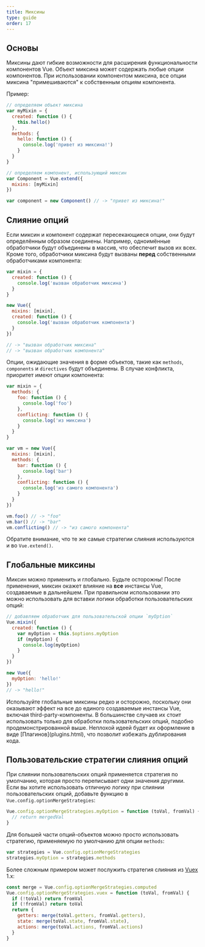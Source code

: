 ```yaml
---
title: Миксины
type: guide
order: 17
---
```


## Основы

Миксины дают гибкие возможности для расширения функциональности компонентов Vue. Объект миксина может содержать любые опции компонентов. При использовании компонентом миксина, все опции миксина "примешиваются" к собственным опциям компонента.

Пример:

``` js
// определяем объект миксина
var myMixin = {
  created: function () {
    this.hello()
  },
  methods: {
    hello: function () {
      console.log('привет из миксина!')
    }
  }
}

// определяем компонент, использующий миксин
var Component = Vue.extend({
  mixins: [myMixin]
})

var component = new Component() // -> "привет из миксина!"
```

## Слияние опций

Если миксин и компонент содержат пересекающиеся опции, они будут определённым образом соединены. Например, одноимённые обработчики будут объединены в массив, что обеспечит вызов их всех. Кроме того, обработчики миксина будут вызваны **перед** собственными обработчиками компонента:

``` js
var mixin = {
  created: function () {
    console.log('вызван обработчик миксина')
  }
}

new Vue({
  mixins: [mixin],
  created: function () {
    console.log('вызван обработчик компонента')
  }
})

// -> "вызван обработчик миксина"
// -> "вызван обработчик компонента"
```

Опции, ожидающие значения в форме объектов, такие как `methods`, `components` и `directives` будут объединены. В случае конфликта, приоритет имеют опции компонента:

``` js
var mixin = {
  methods: {
    foo: function () {
      console.log('foo')
    },
    conflicting: function () {
      console.log('из миксина')
    }
  }
}

var vm = new Vue({
  mixins: [mixin],
  methods: {
    bar: function () {
      console.log('bar')
    },
    conflicting: function () {
      console.log('из самого компонента')
    }
  }
})

vm.foo() // -> "foo"
vm.bar() // -> "bar"
vm.conflicting() // -> "из самого компонента"
```

Обратите внимание, что те же самые стратегии слияния используются и во `Vue.extend()`.

## Глобальные миксины

Миксин можно применить и глобально. Будьте осторожны! После применения, миксин окажет влияние на **все** инстансы Vue, создаваемые в дальнейшем. При правильном использовании это можно использовать для вставки логики обработки пользовательских опций:

``` js
// добавляем обработчик для пользовательской опции `myOption`
Vue.mixin({
  created: function () {
    var myOption = this.$options.myOption
    if (myOption) {
      console.log(myOption)
    }
  }
})

new Vue({
  myOption: 'hello!'
})
// -> "hello!"
```

<p class="tip">Используйте глобальные миксины редко и осторожно, поскольку они оказывают эффект на все до единого создаваемые инстансы Vue, включая third-party-компоненты. В большинстве случаев их стоит использовать только для обработки пользовательских опций, подобно продемонстрированной выше. Неплохой идеей будет их оформление в виде [Плагинов](plugins.html), что позволит избежать дублирования кода.</p>

## Пользовательские стратегии слияния опций

При слиянии пользовательских опций применяется стратегия по умолчанию, которая просто переписывает одни значения другими. Если вы хотите использовать отличную логику при слиянии пользовательских опций, добавьте функцию в `Vue.config.optionMergeStrategies`:

``` js
Vue.config.optionMergeStrategies.myOption = function (toVal, fromVal) {
  // return mergedVal
}
```

Для большей части опций-объектов можно просто использовать стратегию, применяемую по умолчанию для опции `methods`:

``` js
var strategies = Vue.config.optionMergeStrategies
strategies.myOption = strategies.methods
```

Более сложным примером может послужить стратегия слияния из [Vuex](https://github.com/vuejs/vuex) 1.x:

``` js
const merge = Vue.config.optionMergeStrategies.computed
Vue.config.optionMergeStrategies.vuex = function (toVal, fromVal) {
  if (!toVal) return fromVal
  if (!fromVal) return toVal
  return {
    getters: merge(toVal.getters, fromVal.getters),
    state: merge(toVal.state, fromVal.state),
    actions: merge(toVal.actions, fromVal.actions)
  }
}
```
